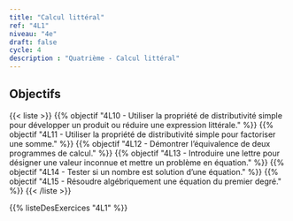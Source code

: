 ```yaml
---
title: "Calcul littéral"
ref: "4L1"
niveau: "4e"
draft: false
cycle: 4
description : "Quatrième - Calcul littéral"
---
```



<h2 class="ui horizontal divider header">Objectifs</h2>

{{< liste >}}
	{{% objectif "4L10 - Utiliser la propriété de distributivité simple pour développer un produit ou réduire une expression littérale." %}}
	{{% objectif "4L11 - Utiliser la propriété de distributivité simple pour factoriser une somme." %}}
	{{% objectif "4L12 - Démontrer l’équivalence de deux programmes de calcul." %}}
	{{% objectif "4L13 - Introduire une lettre pour désigner une valeur inconnue et mettre un problème en équation." %}}
	{{% objectif "4L14 - Tester si un nombre est solution d’une équation." %}}
	{{% objectif "4L15 - Résoudre algébriquement une équation du premier degré." %}}
{{< /liste >}}


{{% listeDesExercices "4L1" %}}
